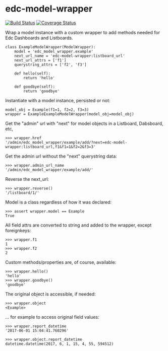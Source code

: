 # edc-model-wrapper
[![Build Status](https://travis-ci.org/botswana-harvard/edc-model-wrapper.svg?branch=develop)](https://travis-ci.org/botswana-harvard/edc-model-wrapper) [![Coverage Status](https://coveralls.io/repos/github/botswana-harvard/edc-model-wrapper/badge.svg?branch=develop)](https://coveralls.io/github/botswana-harvard/edc-model-wrapper?branch=develop)

Wrap a model instance with a custom wrapper to add methods needed for Edc Dashboards and Listboards.

    class ExampleModelWrapper(ModelWrapper):
        model = 'edc_model_wrapper.example'
        next_url_name = 'edc-model-wrapper:listboard_url'
        next_url_attrs = ['f1']
        querystring_attrs = ['f2', 'f3']
    
        def hello(self):
            return 'hello'
        
        def goodbye(self):
            return 'goodbye'

Instantiate with a model instance, persisted or not:

    model_obj = Example(f1=1, f2=2, f3=3) 
    wrapper = ExampleExampleModelWrapper(model_obj=model_obj)
    
Get the "admin" url with "next" for model objects in a Listboard, Dabsboard, etc,

    >>> wrapper.href
    '/admin/edc_model_wrapper/example/add/?next=edc-model-wrapper:listboard_url,f1&f1=1&f2=2&f3=3'

Get the admin url without the "next" querystring data:

    >>> wrapper.admin_url_name
    '/admin/edc_model_wrapper/example/add/'

Reverse the next_url:

    >>> wrapper.reverse()
    '/listboard/1/'


Model is a class regardless of how it was declared:

    >>> assert wrapper.model == Example
    True


All field attrs are converted to string and added to the wrapper, except foreignkeys:

    >>> wrapper.f1
    1
    >>> wrapper.f2
    2

    
Custom methods/properties are, of course, available:

    >>> wrapper.hello()
    'hello'
    >>> wrapper.goodbye()
    'goodbye'


The original object is accessible, if needed:

    >>> wrapper.object
    <Example>

... for example to access original field values:

    >>> wrapper.report_datetime
    '2017-06-01 15:04:41.760296'
    
    >>> wrapper.object.report_datetime
    datetime.datetime(2017, 6, 1, 15, 4, 55, 594512)

    